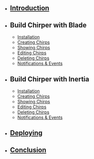 -   ## [Introduction](/introduction)

-   ## Build Chirper with Blade

    -   [Installation](/blade/installation)
    -   [Creating Chirps](/blade/creating-chirps)
    -   [Showing Chirps](/blade/showing-chirps)
    -   [Editing Chirps](/blade/editing-chirps)
    -   [Deleting Chirps](/blade/deleting-chirps)
    -   [Notifications & Events](/blade/notifications-and-events)

-   ## Build Chirper with Inertia

    -   [Installation](/inertia/installation)
    -   [Creating Chirps](/inertia/creating-chirps)
    -   [Showing Chirps](/inertia/showing-chirps)
    -   [Editing Chirps](/inertia/editing-chirps)
    -   [Deleting Chirps](/inertia/deleting-chirps)
    -   [Notifications & Events](/inertia/notifications-and-events)

-   ## [Deploying](/deploying)
-   ## [Conclusion](/conclusion)
